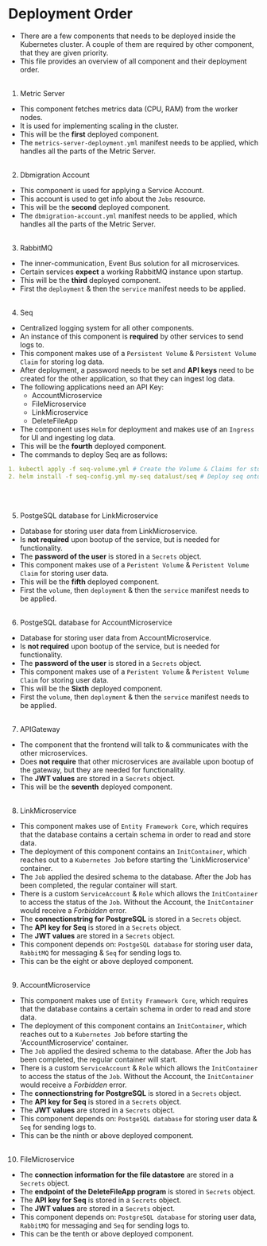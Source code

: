 # Deployment Order

* There are a few components that needs to be deployed inside the Kubernetes cluster. A couple of them are required by other component, that they are given priority.
* This file provides an overview of all component and their deployment order. <br><br>

1. Metric Server
* This component fetches metrics data (CPU, RAM) from the worker nodes.
* It is used for implementing scaling in the cluster.
* This will be the **first** deployed component.
* The `metrics-server-deployment.yml` manifest needs to be applied, which handles all the parts of the Metric Server. <br><br>

2. Dbmigration Account
* This component is used for applying a Service Account.
* This account is used to get info about the `Jobs` resource.
* This will be the **second** deployed component.
* The `dbmigration-account.yml` manifest needs to be applied, which handles all the parts of the Metric Server. <br><br>

3. RabbitMQ
* The inner-communication, Event Bus solution for all microservices.
* Certain services **expect** a working RabbitMQ instance upon startup.
* This will be the **third** deployed component.
* First the `deployment` & then the `service` manifest needs to be applied. <br><br>

4. Seq
* Centralized logging system for all other components.
* An instance of this component is **required** by other services to send logs to.
* This component makes use of a `Persistent Volume` & `Persistent Volume Claim` for storing log data.
* After deployment, a password needs to be set and  **API keys** need to be created for the other application, so that they can ingest log data.
* The following applications need an API Key:
  - AccountMicroservice
  - FileMicroservice
  - LinkMicroservice
  - DeleteFileApp
* The component uses `Helm` for deployment and makes use of an `Ingress` for UI and ingesting log data.
* This will be the **fourth** deployed component. 
* The commands to deploy Seq are as follows:
```yml
1. kubectl apply -f seq-volume.yml # Create the Volume & Claims for storage of Seq data.
2. helm install -f seq-config.yml my-seq datalust/seq # Deploy seq onto the cluster.
```
<br><br>

5. PostgeSQL database for LinkMicroservice
* Database for storing user data from LinkMicroservice.
* Is **not required** upon bootup of the service, but is needed for functionality.
* The **password of the user** is stored in a `Secrets` object.
* This component makes use of a `Peristent Volume` & `Peristent Volume Claim` for storing user data. 
* This will be the **fifth** deployed component.
* First the `volume`, then `deployment` & then the `service` manifest needs to be applied. <br><br>

6. PostgeSQL database for AccountMicroservice
* Database for storing user data from AccountMicroservice.
* Is **not required** upon bootup of the service, but is needed for functionality.
* The **password of the user** is stored in a `Secrets` object.
* This component makes use of a `Peristent Volume` & `Peristent Volume Claim` for storing user data. 
* This will be the **Sixth** deployed component. 
* First the `volume`, then `deployment` & then the `service` manifest needs to be applied. <br><br>

7. APIGateway
* The component that the frontend will talk to & communicates with the other microservices.
* Does **not require** that other microservices are available upon bootup of the gateway, but they are needed for functionality.
* The **JWT values** are stored in a `Secrets` object.
* This will be the **seventh** deployed component. <br><br>

8. LinkMicroservice
* This component makes use of `Entity Framework Core`, which requires that the database contains a certain schema in order to read and store data.
* The deployment of this component contains an `InitContainer`, which reaches out to a `Kubernetes Job` before starting the 'LinkMicroservice' container.
* The `Job` applied the desired schema to the database. After the Job has been completed, the regular container will start.
* There is a custom `ServiceAccount` & `Role` which allows the `InitContainer` to access the status of the `Job`. Without the Account, the `InitContainer` would receive a *Forbidden* error.
* The **connectionstring for PostgreSQL** is stored in a `Secrets` object.
* The **API key for Seq** is stored in a `Secrets` object.
* The **JWT values** are stored in a `Secrets` object.
* This component depends on: `PostgeSQL database` for storing user data, `RabbitMQ` for messaging & `Seq` for sending logs to.
* This can be the eight or above deployed component.<br><br>

9. AccountMicroservice
* This component makes use of `Entity Framework Core`, which requires that the database contains a certain schema in order to read and store data.
* The deployment of this component contains an `InitContainer`, which reaches out to a `Kubernetes Job` before starting the 'AccountMicroservice' container.
* The `Job` applied the desired schema to the database. After the Job has been completed, the regular container will start.
* There is a custom `ServiceAccount` & `Role` which allows the `InitContainer` to access the status of the `Job`. Without the Account, the `InitContainer` would receive a *Forbidden* error.
* The **connectionstring for PostgreSQL** is stored in a `Secrets` object.
* The **API key for Seq** is stored in a `Secrets` object.
* The **JWT values** are stored in a `Secrets` object.
* This component depends on: `PostgeSQL database` for storing user data & `Seq` for sending logs to.
* This can be the ninth or above deployed component.<br><br>

10. FileMicroservice
* The **connection information for the file datastore** are stored in a `Secrets` object.
* The **endpoint of the DeleteFileApp program** is stored in `Secrets` object.
* The **API key for Seq** is stored in a `Secrets` object.
* The **JWT values** are stored in a `Secrets` object.
* This component depends on: `PostgreSQL database` for storing user data, `RabbitMQ` for messaging and `Seq` for sending logs to.
* This can be the tenth or above deployed component.<br><br>